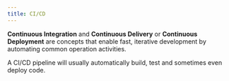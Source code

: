 ```yaml
---
title: CI/CD
---
```


**Continuous Integration** and **Continuous Delivery** or **Continuous Deployment** are concepts that enable fast, iterative development by automating common operation activities.

A CI/CD pipeline will usually automatically build, test and sometimes even deploy code.
